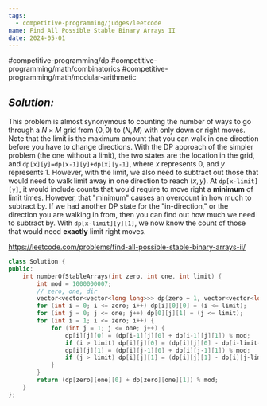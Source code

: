 ```yaml
---
tags:
  - competitive-programming/judges/leetcode
name: Find All Possible Stable Binary Arrays II
date: 2024-05-01
---
```

#competitive-programming/dp #competitive-programming/math/combinatorics #competitive-programming/math/modular-arithmetic 
## _Solution:_
This problem is almost synonymous to counting the number of ways to go through a $N\times M$ grid from $(0,0)$ to $(N,M)$ with only down or right moves. Note that the limit is the maximum amount that you can walk in one direction before you have to change directions. With the DP approach of the simpler problem (the one without a limit), the two states are the location in the grid, and `dp[x][y]=dp[x-1][y]+dp[x][y-1]`, where $x$ represents $0$, and $y$ represents $1$. However, with the limit, we also need to subtract out those that would need to walk $\mathrm{limit}$ away in one direction to reach $(x,y)$. At `dp[x-limit][y]`, it would include counts that would require to move right a **minimum** of $\mathrm{limit}$ times. However, that "minimum" causes an overcount in how much to subtract by.  If we had another DP state for the "in-direction," or the direction you are walking in from, then you can find out how much we need to subtract by. With `dp[x-limit][y][1]`, we now know the count of those that would need **exactly** $\mathrm{limit}$ right moves.

https://leetcode.com/problems/find-all-possible-stable-binary-arrays-ii/
```cpp
class Solution {
public:
    int numberOfStableArrays(int zero, int one, int limit) {
        int mod = 1000000007;
        // zero, one, dir
        vector<vector<vector<long long>>> dp(zero + 1, vector<vector<long long>>(one + 1, vector<long long>(2)));
        for (int i = 0; i <= zero; i++) dp[i][0][0] = (i <= limit);
        for (int j = 0; j <= one; j++) dp[0][j][1] = (j <= limit);
        for (int i = 1; i <= zero; i++) {
            for (int j = 1; j <= one; j++) {
                dp[i][j][0] = (dp[i-1][j][0] + dp[i-1][j][1]) % mod;
                if (i > limit) dp[i][j][0] = (dp[i][j][0] - dp[i-limit-1][j][1] + mod) % mod;
                dp[i][j][1] = (dp[i][j-1][0] + dp[i][j-1][1]) % mod;
                if (j > limit) dp[i][j][1] = (dp[i][j][1] - dp[i][j-limit-1][0] + mod) % mod;
            }
        }
        return (dp[zero][one][0] + dp[zero][one][1]) % mod;
    }
};
```